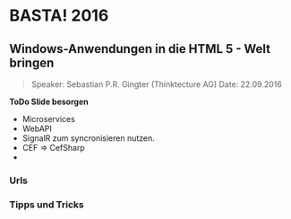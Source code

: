 # BASTA! 2016 #

## Windows-Anwendungen in die HTML 5 - Welt bringen ##

> Speaker: Sebastian P.R. Gingter  (Thinktecture AG)
> Date: 22.09.2016

**ToDo Slide besorgen**

- Microservices
- WebAPI
- SignalR zum syncronisieren nutzen.
- CEF => CefSharp
-


### Urls ###



### Tipps und Tricks ###